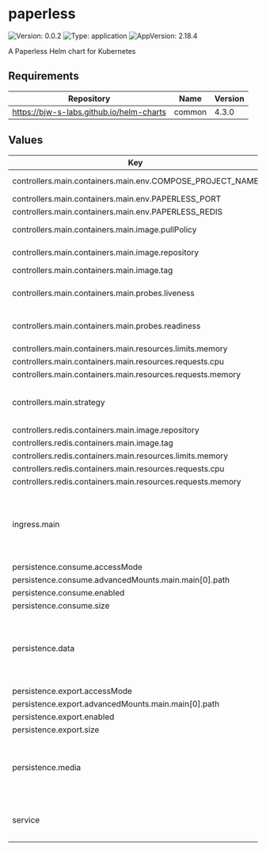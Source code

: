 # paperless

![Version: 0.0.2](https://img.shields.io/badge/Version-0.0.2-informational?style=flat-square) ![Type: application](https://img.shields.io/badge/Type-application-informational?style=flat-square) ![AppVersion: 2.18.4](https://img.shields.io/badge/AppVersion-2.18.4-informational?style=flat-square)

A Paperless Helm chart for Kubernetes

## Requirements

| Repository | Name | Version |
|------------|------|---------|
| https://bjw-s-labs.github.io/helm-charts | common | 4.3.0 |

## Values

| Key | Type | Default | Description |
|-----|------|---------|-------------|
| controllers.main.containers.main.env.COMPOSE_PROJECT_NAME | string | `"paperless"` | Project name |
| controllers.main.containers.main.env.PAPERLESS_PORT | int | `8000` |  |
| controllers.main.containers.main.env.PAPERLESS_REDIS | string | `"redis://paperless-redis"` | Redis to use |
| controllers.main.containers.main.image.pullPolicy | string | `"IfNotPresent"` | image pull policy |
| controllers.main.containers.main.image.repository | string | `"ghcr.io/paperless-ngx/paperless-ngx"` | image repository |
| controllers.main.containers.main.image.tag | string | `"2.18.4"` | image tag |
| controllers.main.containers.main.probes.liveness | object | `{"path":"/","type":"HTTP"}` | Configures liveness probe |
| controllers.main.containers.main.probes.readiness | object | `{"path":"/","type":"HTTP"}` | Configures readiness probe |
| controllers.main.containers.main.resources.limits.memory | string | `"4Gi"` |  |
| controllers.main.containers.main.resources.requests.cpu | string | `"25m"` |  |
| controllers.main.containers.main.resources.requests.memory | string | `"1Gi"` |  |
| controllers.main.strategy | string | `"Recreate"` | Set the controller upgrade strategy |
| controllers.redis.containers.main.image.repository | string | `"ghcr.io/valkey-io/valkey"` |  |
| controllers.redis.containers.main.image.tag | string | `"8.1.4"` |  |
| controllers.redis.containers.main.resources.limits.memory | string | `"128Mi"` |  |
| controllers.redis.containers.main.resources.requests.cpu | string | `"5m"` |  |
| controllers.redis.containers.main.resources.requests.memory | string | `"32Mi"` |  |
| ingress.main | object | See [values.yaml](./values.yaml) | Enable and configure ingress settings for the chart under this key. |
| persistence.consume.accessMode | string | `"ReadWriteOnce"` |  |
| persistence.consume.advancedMounts.main.main[0].path | string | `"/usr/src/paperless/consume"` |  |
| persistence.consume.enabled | bool | `false` |  |
| persistence.consume.size | string | `"2Gi"` |  |
| persistence.data | object | `{"accessMode":"ReadWriteOnce","advancedMounts":{"main":{"main":[{"path":"/usr/src/paperless/data"}]}},"enabled":true,"size":"1Gi"}` | Paperless data directory (search index, classification model, etc.) |
| persistence.export.accessMode | string | `"ReadWriteOnce"` |  |
| persistence.export.advancedMounts.main.main[0].path | string | `"/usr/src/paperless/export"` |  |
| persistence.export.enabled | bool | `false` |  |
| persistence.export.size | string | `"2Gi"` |  |
| persistence.media | object | `{"accessMode":"ReadWriteOnce","advancedMounts":{"main":{"main":[{"path":"/usr/src/paperless/media"}]}},"enabled":true,"size":"10Gi"}` | Paperless media directory (documents and thumbnails) |
| service | object | See [values.yaml](./values.yaml) | Configures service settings for the chart. |

